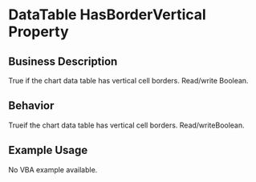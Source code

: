 # DataTable HasBorderVertical Property

## Business Description
True if the chart data table has vertical cell borders. Read/write Boolean.

## Behavior
Trueif the chart data table has vertical cell borders. Read/writeBoolean.

## Example Usage
No VBA example available.